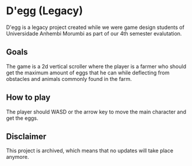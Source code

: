 # D'egg (Legacy)
D'egg is a legacy project created while we were game design students of Universidade Anhembi Morumbi as part of our 4th semester evalutation.

<h2> Goals </h2>
<p>
  The game is a 2d vertical scroller where the player is a farmer who should get the maximum amount of eggs that he can while deflecting from obstacles and animals commonly found in the farm.
</p>

<h2> How to play </h2>
<p>
  The player should WASD or the arrow key to move the main character and get the eggs.
</p>

<h2> Disclaimer </h2>
<p>
  This project is archived, which means that no updates will take place anymore.
</p>
